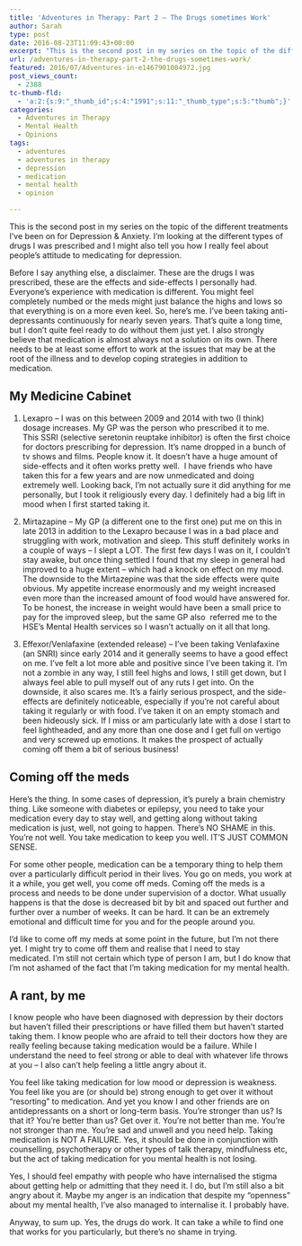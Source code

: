 ```yaml
---
title: 'Adventures in Therapy: Part 2 – The Drugs sometimes Work'
author: Sarah
type: post
date: 2016-08-23T11:09:43+00:00
excerpt: "This is the second post in my series on the topic of the different treatments I've been on for Depression & Anxiety. I'm looking at the different types of drugs I was prescribed and I might also tell you how I really feel about people's attitude to medicating for depression."
url: /adventures-in-therapy-part-2-the-drugs-sometimes-work/
featured: 2016/07/Adventures-in-e1467901004972.jpg
post_views_count:
  - 2388
tc-thumb-fld:
  - 'a:2:{s:9:"_thumb_id";s:4:"1991";s:11:"_thumb_type";s:5:"thumb";}'
categories:
  - Adventures in Therapy
  - Mental Health
  - Opinions
tags:
  - adventures
  - adventures in therapy
  - depression
  - medication
  - mental health
  - opinion

---
```

This is the second post in my series on the topic of the different treatments I&#8217;ve been on for Depression & Anxiety. I&#8217;m looking at the different types of drugs I was prescribed and I might also tell you how I really feel about people&#8217;s attitude to medicating for depression.


Before I say anything else, a disclaimer. These are the drugs I was prescribed, these are the effects and side-effects I personally had. Everyone&#8217;s experience with medication is different. You might feel completely numbed or the meds might just balance the highs and lows so that everything is on a more even keel. So, here&#8217;s me. I&#8217;ve been taking anti-depressants continuously for nearly seven years. That&#8217;s quite a long time, but I don&#8217;t quite feel ready to do without them just yet. I also strongly believe that medication is almost always not a solution on its own. There needs to be at least some effort to work at the issues that may be at the root of the illness and to develop coping strategies in addition to medication.


## My Medicine Cabinet

1) Lexapro &#8211; I was on this between 2009 and 2014 with two (I think) dosage increases. My GP was the person who prescribed it to me.<br /> This SSRI (selective seretonin reuptake inhibitor) is often the first choice for doctors prescribing for depression. It&#8217;s name dropped in a bunch of tv shows and films. People know it. It doesn&#8217;t have a huge amount of side-effects and it often works pretty well.  I have friends who have taken this for a few years and are now unmedicated and doing extremely well. Looking back, I’m not actually sure it did anything for me personally, but I took it religiously every day. I definitely had a big lift in mood when I first started taking it.


2) Mirtazapine &#8211; My GP (a different one to the first one) put me on this in late 2013 in addition to the Lexapro because I was in a bad place and struggling with work, motivation and sleep. This stuff definitely works in a couple of ways &#8211; I slept a LOT. The first few days I was on it, I couldn’t stay awake, but once thing settled I found that my sleep in general had improved to a huge extent &#8211; which had a knock on effect on my mood. The downside to the Mirtazepine was that the side effects were quite obvious. My appetite increase enormously and my weight increased even more than the increased amount of food would have answered for. To be honest, the increase in weight would have been a small price to pay for the improved sleep, but the same GP also  referred me to the HSE&#8217;s Mental Health services so I wasn&#8217;t actually on it all that long.


3) Effexor/Venlafaxine (extended release) &#8211; I’ve been taking Venlafaxine (an SNRI) since early 2014 and it generally seems to have a good effect on me. I’ve felt a lot more able and positive since I&#8217;ve been taking it. I&#8217;m not a zombie in any way, I still feel highs and lows, I still get down, but I always feel able to pull myself out of any ruts I get into. On the downside, it also scares me. It&#8217;s a fairly serious prospect, and the side-effects are definitely noticeable, especially if you&#8217;re not careful about taking it regularly or with food. I’ve taken it on an empty stomach and been hideously sick. If I miss or am particularly late with a dose I start to feel lightheaded, and any more than one dose and I get full on vertigo and very screwed up emotions. It makes the prospect of actually coming off them a bit of serious business!


## Coming off the meds

Here&#8217;s the thing. In some cases of depression, it’s purely a brain chemistry thing. Like someone with diabetes or epilepsy, you need to take your medication every day to stay well, and getting along without taking medication is just, well, not going to happen. There’s NO SHAME in this. You’re not well. You take medication to keep you well. IT’S JUST COMMON SENSE.

For some other people, medication can be a temporary thing to help them over a particularly difficult period in their lives. You go on meds, you work at it a while, you get well, you come off meds. Coming off the meds is a process and needs to be done under supervision of a doctor. What usually happens is that the dose is decreased bit by bit and spaced out further and further over a number of weeks. It can be hard. It can be an extremely emotional and difficult time for you and for the people around you.

I&#8217;d like to come off my meds at some point in the future, but I&#8217;m not there yet. I might try to come off them and realise that I need to stay medicated. I&#8217;m still not certain which type of person I am, but I do know that I&#8217;m not ashamed of the fact that I&#8217;m taking medication for my mental health.


## A rant, by me

I know people who have been diagnosed with depression by their doctors but haven’t filled their prescriptions or have filled them but haven’t started taking them. I know people who are afraid to tell their doctors how they are really feeling because taking medication would be a failure. While I understand the need to feel strong or able to deal with whatever life throws at you &#8211; I also can’t help feeling a little angry about it.

You feel like taking medication for low mood or depression is weakness. You feel like you are (or should be) strong enough to get over it without “resorting” to medication. And yet you know I and other friends are on antidepressants on a short or long-term basis. You’re stronger than us? Is that it? You’re better than us? Get over it. You’re not better than me. You’re not stronger than me. You’re sad and unwell and you need help. Taking medication is NOT A FAILURE. Yes, it should be done in conjunction with counselling, psychotherapy or other types of talk therapy, mindfulness etc, but the act of taking medication for you mental health is not losing.

Yes, I should feel empathy with people who have internalised the stigma about getting help or admitting that they need it. I do, but I&#8217;m still also a bit angry about it. Maybe my anger is an indication that despite my “openness” about my mental health, I’ve also managed to internalise it. I probably have.

Anyway, to sum up. Yes, the drugs do work. It can take a while to find one that works for you particularly, but there&#8217;s no shame in trying.
